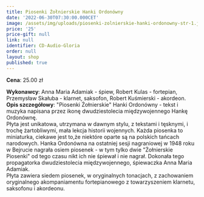 ```yaml
---
title: Piosenki Żołnierskie Hanki Ordonówny
date: '2022-06-30T07:30:00.000CET'
image: /assets/img/uploads/piosenki-zolnierskie-hanki-ordonowny-str-1.jpg
price: '25'
price-gift: null
link: null
identifier: CD-Audio-Gloria
order: null
layout: shop
published: true
---
```


**Cena**: 25.00 zł    

**Wykonawcy**: Anna Maria Adamiak - śpiew, Robert Kulas - fortepian, Przemysław Skałuba - klarnet, saksofon, Robert Kuśmierski - akordeon.    
**Opis szczegółowy**: "Piosenki Żołnierskie" Hanki Ordonówny - tekst i muzyka napisana przez ikonę dwudziestolecia międzywojennego Hankę Ordonównę.   
Płyta jest unikatowa, utrzymana w  dawnym stylu, z tekstami i tęsknymi, i trochę żartobliwymi, mała lekcja historii wojennych. Każda piosenka to miniaturka, ciekawe jest to,że niektóre oparte są na polskich tańcach narodowych. Hanka Ordonówna na ostatniej sesji nagraniowej  w 1948 roku w Bejrucie nagrała osiem piosenek - w tym tylko dwie "Żołnierskie Piosenki" od tego czasu nikt ich nie śpiewał i nie nagrał. Dokonała tego propagatorka dwudziestolecia międzywojennego, śpiewaczka Anna Maria Adamiak.  
Płyta zawiera siedem piosenek,  w oryginalnych tonacjach, z zachowaniem oryginalnego akompaniamentu fortepianowego z towarzyszeniem klarnetu, saksofonu i akordeonu.   

